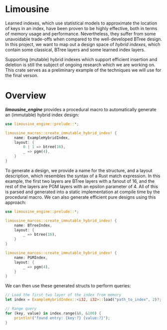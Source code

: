 # Limousine

Learned indexes, which use statistical models to approximate the location of keys in an index, have been proven to be highly effective, both in terms of memory usage and performance. Nevertheless, they suffer from some unavoidable trade-offs when compared to the well-developed BTree design. In this project, we want to map out a design space of *hybrid indexes*, which contain some classical, BTree layers and some learned index layers. 

Supporting (mutable) hybrid indexes which support efficient insertion and deletion is still the subject of ongoing research which we are working on. This crate serves as a preliminary example of the techniques we will use for the final verson.

# Overview

***limousine_engine*** provides a procedural macro to automatically generate an (immutable) hybrid index design:

```rust
use limousine_engine::prelude::*;

limousine_macros::create_immutable_hybrid_index! {
    name: ExampleHybridIndex,
    layout: {
        0 | 1 => btree(16),
        _ => pgm(4),
    }
}
```

To generate a design, we provide a name for the structure, and a layout description, which resembles the syntax of a Rust match expression. In this example, the first two layers are BTree layers with a fanout of 16, and the rest of the layers are PGM layers with an epsilon parameter of 4. All of this is parsed and generated into a static implementation at compile time by the procedural macro. We can also generate efficient pure designs using this approach:

```rust
use limousine_engine::prelude::*;

limousine_marcos::create_immutable_hybrid_index! {
    name: BTreeIndex,
    layout: {
        _ => btree(16),
    }
}

limousine_marcos::create_immutable_hybrid_index! {
    name: PGMIndex,
    layout: {
        _ => pgm(4),
    }
}
```

We can then use these generated structs to perform queries:

```rust
// Load the first two layer of the index from memory
let index = ExampleHybridIndex::<i32, i32>::load("path_to_index", 2)?;

// Range query
for (key, value) in index.range(&0, &100) {
    println!("found entry: {key:?} {value:?}");
}
```
